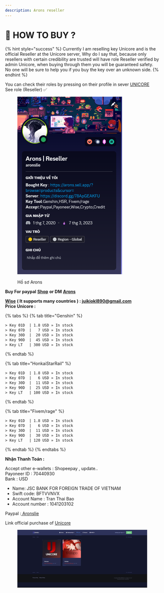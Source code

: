 ```yaml
---
description: Arons reseller
---
```


# 🔑 HOW TO BUY ?

{% hint style="success" %}
Currently I am reselling key Unicore and is the official Reseller at the Unicore server, Why do I say that, because only resellers with certain credibility are trusted will have role Reseller verified by admin Unicore, when buying through them you will be guaranteed safety. No one will be sure to help you if you buy the key over an unknown side.
{% endhint %}

You can check their roles by pressing on their profile in sever [UNICORE](https://discord.gg/zGKJH6EpwZ)\
See role (Reseller) ✅

<figure><img src="../.gitbook/assets/Screenshot 2023-10-03 101959.png" alt=""><figcaption><p>Hồ sơ Arons</p></figcaption></figure>

**Buy For paypal** [**Shop**](https://arons.sell.app/?browse=products\&cursor=) **or DM** [**Arons** ](https://discord.com/users/727853330696634397)

[**Wise**](https://wise.com/invite/dic/tranthaib2) **( It supports many countries ) : juikiokl890@gmail.com**\
**Price Unicore :**

{% tabs %}
{% tab title="Genshin" %}
```
> Key 01D  | 1.8 USD » In stock 
> Key 07D  |   7 USD » In stock 
> Key 30D  |  20 USD » In stock 
> Key 90D  |  45 USD » In stock 
> Key LT   | 300 USD » In stock 
```
{% endtab %}

{% tab title="HonkaiStarRail" %}
```
> Key 01D  | 1.8 USD » In stock
> Key 07D  |   6 USD » In stock
> Key 30D  |  11 USD » In stock
> Key 90D  |  25 USD » In stock
> Key LT   | 100 USD » In stock
```
{% endtab %}

{% tab title="Fivem/rage" %}
```
> Key 01D  | 1.8 USD » In stock
> Key 07D  |   6 USD » In stock
> Key 30D  |  11 USD » In stock
> Key 90D  |  30 USD » In stock
> Key LT   | 120 USD » In stock
```
{% endtab %}
{% endtabs %}

**Nhận Thanh Toán :**&#x20;

Accept other e-wallets : Shopeepay , update..\
Payoneer ID : 70440930\
Bank : USD

* Name: JSC BANK FOR FOREIGN TRADE OF VIETNAM
* Swift code: BFTVVNVX
* Account Name : Tran Thai Bao
* Account number : 1041203102

Paypal :[ Aronslie](https://www.paypal.com/paypalme/aronslie)

Link official purchase of [Unicore](https://xennsu.io/store/)

<figure><img src="../.gitbook/assets/image (11).png" alt=""><figcaption></figcaption></figure>

